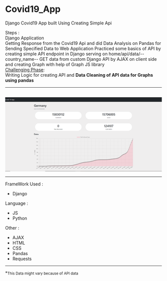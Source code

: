 # Covid19_App
Django Covid19 App built Using Creating Simple Api 

Steps : <br>
Django Application <br> 
Getting Response from the Covid19 Api and did Data Analysis on Pandas for Sending Specified Data to Web Application 
Practiced some basics of API by creating simple API endpoint in Django serving on home/api/data/--country_name--
GET data from custom Django API by AJAX on client side and creating Graph with help of  Graph JS library 
<br>
<u>Challenging Phase</u>: <br>
Writing Logic for creating API and <b>Data Cleaning of API data for Graphs using pandas</b> <hr>
<br>
![Screenshot](https://github.com/HUNZALAMUSHTAQ/Covid19_App/blob/main/project%20pics/countryPage.png)
<hr>

FrameWork Used :<br>
<ul>
  <li>Django</li>
 </ul>
Language : 
<ul>
  <li>JS</li>
  <li>Python</li>
 </ul>
Other : 
<ul>
  <li>AJAX</li>
  <li>HTML</li>
  <li>CSS</li>
  <li>Pandas</li>
  <li>Requests</li>
</ul>
<hr>
*<small>This Data might vary because of API data</small>
